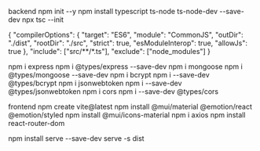 backend
npm init --y
npm install typescript ts-node ts-node-dev --save-dev
npx tsc --init

{
"compilerOptions": {
"target": "ES6",
"module": "CommonJS",
"outDir": "./dist",
"rootDir": "./src",
"strict": true,
"esModuleInterop": true,
"allowJs": true
},
"include": ["src/**/*.ts"],
"exclude": ["node_modules"]
}

npm i express
npm i @types/express --save-dev
npm i mongoose
npm i @types/mongoose --save-dev
npm i bcrypt
npm i --save-dev @types/bcrypt
npm i jsonwebtoken
npm i --save-dev @types/jsonwebtoken
npm i cors
npm i --save-dev @types/cors

frontend
npm create vite@latest
npm install @mui/material @emotion/react @emotion/styled
npm install @mui/icons-material
npm i axios
npm install react-router-dom

npm install serve --save-dev
serve -s dist
